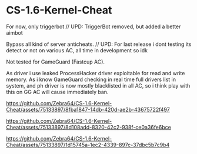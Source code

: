 # CS-1.6-Kernel-Cheat
For now, only triggerbot // UPD: TriggerBot removed, but added a better aimbot 

Bypass all kind of server anticheats. // UPD: For last release i dont testing its detect or not on various AC, all time in development so idk

Not tested for GameGuard (Fastcup AC).

As driver i use leaked ProcessHacker driver exploitable for read and write memory.
As i know GameGuard checking in real time full drivers list in system, and ph driver is now mostly blacklisted in all AC, so i think play with this on GG AC will cause immediately ban.

https://github.com/Zebra64/CS-1.6-Kernel-Cheat/assets/75133897/8fba1847-14db-420d-ae2b-43675722f497

https://github.com/Zebra64/CS-1.6-Kernel-Cheat/assets/75133897/8d108add-8320-42c2-938f-ce0a36fe6bce


https://github.com/Zebra64/CS-1.6-Kernel-Cheat/assets/75133897/1d15745a-1ec2-4339-897c-37dbc5b7c9b4



